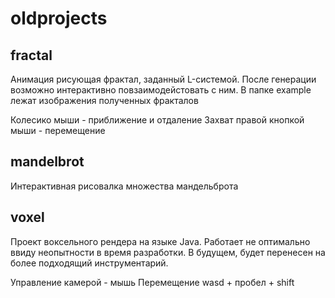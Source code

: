 # oldprojects

## fractal

Анимация рисующая фрактал, заданный L-системой. После генерации возможно интерактивно повзаимодейстовать с ним. В папке example лежат изображения полученных фракталов

Колесико мыши - приближение и отдаление
Захват правой кнопкой мыши - перемещение

## mandelbrot

Интерактивная рисовалка множества мандельброта

## voxel

Проект воксельного рендера на языке Java. Работает не оптимально ввиду неопытности в время разработки. В будущем, будет перенесен на более подходящий инструментарий.

Управление камерой - мышь
Перемещение wasd + пробел + shift
